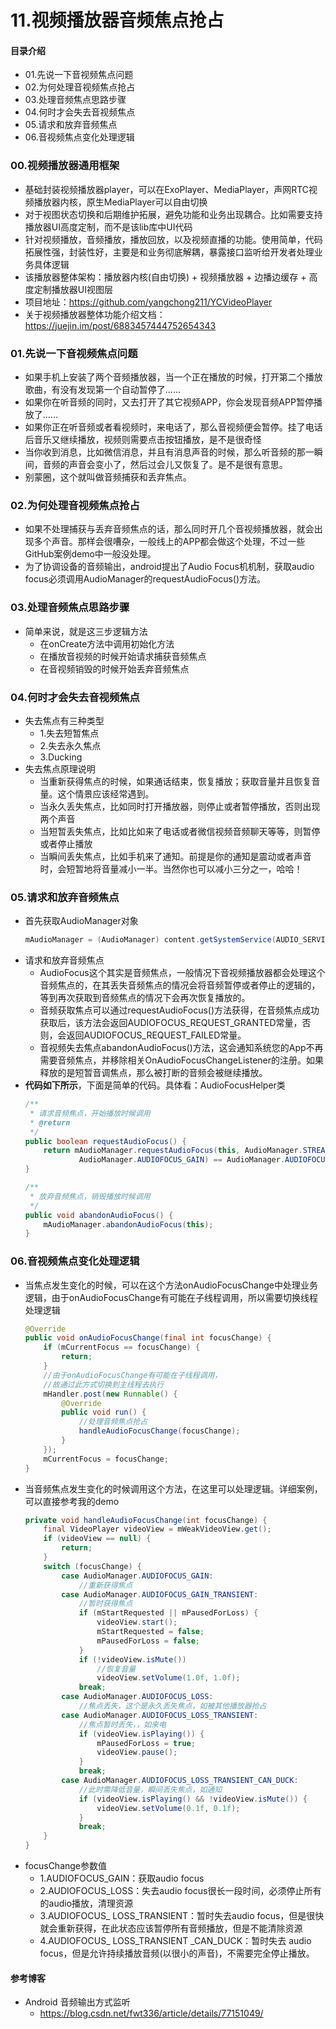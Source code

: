 # 11.视频播放器音频焦点抢占
#### 目录介绍
- 01.先说一下音视频焦点问题
- 02.为何处理音视频焦点抢占
- 03.处理音频焦点思路步骤
- 04.何时才会失去音视频焦点
- 05.请求和放弃音频焦点
- 06.音视频焦点变化处理逻辑



### 00.视频播放器通用框架
- 基础封装视频播放器player，可以在ExoPlayer、MediaPlayer，声网RTC视频播放器内核，原生MediaPlayer可以自由切换
- 对于视图状态切换和后期维护拓展，避免功能和业务出现耦合。比如需要支持播放器UI高度定制，而不是该lib库中UI代码
- 针对视频播放，音频播放，播放回放，以及视频直播的功能。使用简单，代码拓展性强，封装性好，主要是和业务彻底解耦，暴露接口监听给开发者处理业务具体逻辑
- 该播放器整体架构：播放器内核(自由切换) +  视频播放器 + 边播边缓存 + 高度定制播放器UI视图层
- 项目地址：https://github.com/yangchong211/YCVideoPlayer
- 关于视频播放器整体功能介绍文档：https://juejin.im/post/6883457444752654343




### 01.先说一下音视频焦点问题
- 如果手机上安装了两个音频播放器，当一个正在播放的时候，打开第二个播放歌曲，有没有发现第一个自动暂停了……
- 如果你在听音频的同时，又去打开了其它视频APP，你会发现音频APP暂停播放了……
- 如果你正在听音频或者看视频时，来电话了，那么音视频便会暂停。挂了电话后音乐又继续播放，视频则需要点击按钮播放，是不是很奇怪
- 当你收到消息，比如微信消息，并且有消息声音的时候，那么听音频的那一瞬间，音频的声音会变小了，然后过会儿又恢复了。是不是很有意思。
- 别蒙圈，这个就叫做音频捕获和丢弃焦点。



### 02.为何处理音视频焦点抢占
- 如果不处理捕获与丢弃音频焦点的话，那么同时开几个音视频播放器，就会出现多个声音。那样会很嘈杂，一般线上的APP都会做这个处理，不过一些GitHub案例demo中一般没处理。
- 为了协调设备的音频输出，android提出了Audio Focus机机制，获取audio focus必须调用AudioManager的requestAudioFocus()方法。


### 03.处理音频焦点思路步骤
- 简单来说，就是这三步逻辑方法
    - 在onCreate方法中调用初始化方法
    - 在播放音视频的时候开始请求捕获音频焦点
    - 在音视频销毁的时候开始丢弃音频焦点


### 04.何时才会失去音视频焦点
- 失去焦点有三种类型
    - 1.失去短暂焦点
    - 2.失去永久焦点
    - 3.Ducking
- 失去焦点原理说明
    - 当重新获得焦点的时候，如果通话结束，恢复播放；获取音量并且恢复音量。这个情景应该经常遇到。
    - 当永久丢失焦点，比如同时打开播放器，则停止或者暂停播放，否则出现两个声音
    - 当短暂丢失焦点，比如比如来了电话或者微信视频音频聊天等等，则暂停或者停止播放
    - 当瞬间丢失焦点，比如手机来了通知。前提是你的通知是震动或者声音时，会短暂地将音量减小一半。当然你也可以减小三分之一，哈哈！


### 05.请求和放弃音频焦点
- 首先获取AudioManager对象
    ``` java
    mAudioManager = (AudioManager) content.getSystemService(AUDIO_SERVICE);
    ```
- 请求和放弃音频焦点
    - AudioFocus这个其实是音频焦点，一般情况下音视频播放器都会处理这个音频焦点的，在其丢失音频焦点的情况会将音频暂停或者停止的逻辑的，等到再次获取到音频焦点的情况下会再次恢复播放的。
    - 音频获取焦点可以通过requestAudioFocus()方法获得，在音频焦点成功获取后，该方法会返回AUDIOFOCUS_REQUEST_GRANTED常量，否则，会返回AUDIOFOCUS_REQUEST_FAILED常量。
    - 音视频失去焦点abandonAudioFocus()方法，这会通知系统您的App不再需要音频焦点，并移除相关OnAudioFocusChangeListener的注册。如果释放的是短暂音调焦点，那么被打断的音频会被继续播放。
- **代码如下所示**，下面是简单的代码。具体看：AudioFocusHelper类
    ``` java
    /**
     * 请求音频焦点，开始播放时候调用
     * @return
     */
    public boolean requestAudioFocus() {
        return mAudioManager.requestAudioFocus(this, AudioManager.STREAM_MUSIC,
                AudioManager.AUDIOFOCUS_GAIN) == AudioManager.AUDIOFOCUS_REQUEST_GRANTED;
    }
    
    /**
     * 放弃音频焦点，销毁播放时候调用
     */
    public void abandonAudioFocus() {
        mAudioManager.abandonAudioFocus(this);
    }
    ```


### 06.音视频焦点变化处理逻辑
- 当焦点发生变化的时候，可以在这个方法onAudioFocusChange中处理业务逻辑，由于onAudioFocusChange有可能在子线程调用，所以需要切换线程处理逻辑
    ``` java
    @Override
    public void onAudioFocusChange(final int focusChange) {
        if (mCurrentFocus == focusChange) {
            return;
        }
        //由于onAudioFocusChange有可能在子线程调用，
        //故通过此方式切换到主线程去执行
        mHandler.post(new Runnable() {
            @Override
            public void run() {
                //处理音频焦点抢占
                handleAudioFocusChange(focusChange);
            }
        });
        mCurrentFocus = focusChange;
    }
    ```
- 当音频焦点发生变化的时候调用这个方法，在这里可以处理逻辑。详细案例，可以直接参考我的demo
    ``` java
    private void handleAudioFocusChange(int focusChange) {
        final VideoPlayer videoView = mWeakVideoView.get();
        if (videoView == null) {
            return;
        }
        switch (focusChange) {
            case AudioManager.AUDIOFOCUS_GAIN:
                //重新获得焦点
            case AudioManager.AUDIOFOCUS_GAIN_TRANSIENT:
                //暂时获得焦点
                if (mStartRequested || mPausedForLoss) {
                    videoView.start();
                    mStartRequested = false;
                    mPausedForLoss = false;
                }
                if (!videoView.isMute())
                    //恢复音量
                    videoView.setVolume(1.0f, 1.0f);
                break;
            case AudioManager.AUDIOFOCUS_LOSS:
                //焦点丢失，这个是永久丢失焦点，如被其他播放器抢占
            case AudioManager.AUDIOFOCUS_LOSS_TRANSIENT:
                //焦点暂时丢失，，如来电
                if (videoView.isPlaying()) {
                    mPausedForLoss = true;
                    videoView.pause();
                }
                break;
            case AudioManager.AUDIOFOCUS_LOSS_TRANSIENT_CAN_DUCK:
                //此时需降低音量，瞬间丢失焦点，如通知
                if (videoView.isPlaying() && !videoView.isMute()) {
                    videoView.setVolume(0.1f, 0.1f);
                }
                break;
        }
    }
    ```
- focusChange参数值
    - 1.AUDIOFOCUS_GAIN：获取audio focus
    - 2.AUDIOFOCUS_LOSS：失去audio focus很长一段时间，必须停止所有的audio播放，清理资源
    - 3.AUDIOFOCUS_ LOSS_TRANSIENT：暂时失去audio focus，但是很快就会重新获得，在此状态应该暂停所有音频播放，但是不能清除资源
    - 4.AUDIOFOCUS_ LOSS_TRANSIENT _CAN_DUCK：暂时失去 audio focus，但是允许持续播放音频(以很小的声音)，不需要完全停止播放。




#### 参考博客
- Android 音频输出方式监听
    - https://blog.csdn.net/fwt336/article/details/77151049/




















